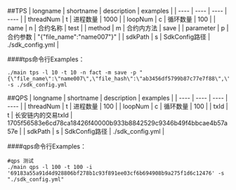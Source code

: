 
##TPS
|  longname   |  shortname   | description  | examples  |
|  ----  | ----  | ----  | ----  |
| threadNum  | t | 进程数量 | 1000 |
| loopNum  | c | 循环数量 | 100 |
| name  | n | 合约名称 | test |
| method  | m | 合约内方法 | save |
| parameter  | p | 合约参数 | "{\"file_name\":\"name007\"}" |
| sdkPath  | s | SdkConfig路径 | ./sdk_config.yml |

####tps命令行Examples：
```shell
./main tps -l 10 -t 10 -n fact -m save -p "{\"file_name\":\"name007\",\"file_hash\":\"ab3456df5799b87c77e7f88\",\"time\":\"65432ç34\"}" -s ./sdk_config.yml
```


##QPS
|  longname   |  shortname   | description  | examples  |
|  ----  | ----  | ----  | ----  |
| threadNum  | t | 进程数量 | 100 |
| loopNum  | c | 循环数量 | 100 |
| txId  | t | 长安链内的交易txId | 1705f56583e6cd78ca18426f40000b933b8842529c9346b49f4bbcae4b57a57e |
| sdkPath  | s | SdkConfig路径 | ./sdk_config.yml |

####qps命令行Examples：
```shell
#qps 测试
./main qps -l 100 -t 100 -i '69183a55a91d4d928806bf278b1c93f891ee03cf6b694908b9a275f1d6c12476' -s "./sdk_config.yml"
```
